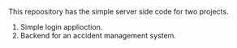 This repoository has the simple server side code for two projects.
1. Simple login applioction.
2. Backend for an accident management system.
